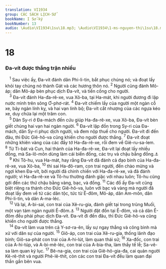 ```yaml
---
translation: VI1934
group: CÁC SÁCH LỊCH-SỬ
bookName: I Sử-ký 
bookNumber: 13
audio: \Audio\VI1934\1su\18.mp3; \Audio\VI1934\1-ms-nguyen-thi\1su\18.mp3
---
```


<div class="title"><h1>18</h1><h3>Đa-vít được thắng trận nhiều</h3></div>
<span class="verse 1su_18_1"> <sup>1</sup> Sau việc ấy, Đa-vít đánh dân Phi-li-tin, bắt phục chúng nó; và đoạt lấy khỏi tay chúng nó thành Gát và các hương thôn nó. </span>
<span class="verse 1su_18_2"><sup>2</sup> Người cũng đánh Mô-áp; dân Mô-áp bèn phục dịch Đa-vít, và tiến cống cho người. <br/></span>
<span class="verse 1su_18_3"> <sup>3</sup> Đa-vít đánh Ha-đa-rê-xe, vua Xô-ba, tại Ha-mát, khi người đương đi lập nước mình trên sông Ơ-phơ-rát. </span>
<span class="verse 1su_18_4"><sup>4</sup> Đa-vít chiếm lấy của người một ngàn cỗ xe, bảy ngàn lính kỵ, và hai vạn lính bộ; Đa-vít cắt nhượng của các ngựa kéo xe, duy chừa lại một trăm con. <br/></span>
<span class="verse 1su_18_5"> <sup>5</sup> Dân Sy-ri ở Đa-mách đến cứu giúp Ha-đa-rê-xe, vua Xô-ba, Đa-vít bèn giết chúng hai vạn hai ngàn người. </span>
<span class="verse 1su_18_6"><sup>6</sup> Đa-vít lập đồn trong Sy-ri của Đa-mách, dân Sy-ri phục dịch người, và đem nộp thuế cho người. Đa-vít đi đến đâu, thì Đức Giê-hô-va cũng khiến cho người được thắng. </span>
<span class="verse 1su_18_7"><sup>7</sup> Đa-vít đoạt những khiên vàng của các đầy tớ Ha-đa-rê-xe, rồi đem về Giê-ru-sa-lem. </span>
<span class="verse 1su_18_8"><sup>8</sup> Từ Ti-bát và Cun, hai thành của Ha-đa-rê-xe, Đa-vít lại đoạt lấy nhiều đồng, mà Sa-lô-môn dùng làm cái biển đồng, các trụ và chậu bằng đồng.<a data-toggle="tooltip" data-placement="bottom" title="1Vua 7:40-47; 2Su 4:11-18">⚓</a><br/></span>
<span class="verse 1su_18_9"> <sup>9</sup> Khi Tô-hu, vua Ha-mát, hay rằng Đa-vít đã đánh cả đạo binh của Ha-đa-rê-xe, vua Xô-ba, </span>
<span class="verse 1su_18_10"><sup>10</sup> thì sai Ha-đô-ram, con trai người, đến chào mừng và ngợi khen Đa-vít, bởi người đã chinh chiến với Ha-đa-rê-xe, và đã đánh người; vì Ha-đa-rê-xe và Tô-hu thường đánh giặc với nhau luôn; Tô-hu cũng gởi đến các thứ chậu bằng vàng, bạc, và đồng. </span>
<span class="verse 1su_18_11"><sup>11</sup> Các đồ ấy Đa-vít cũng biệt riêng ra thánh cho Đức Giê-hô-va, luôn với bạc và vàng mà người đã đoạt lấy đem về từ các dân tộc, tức từ Ê-đôm, Mô-áp, dân Am-môn, dân Phi-li-tin, và dân A-ma-léc. <br/></span>
<span class="verse 1su_18_12"> <sup>12</sup> Vả lại, A-bi-sai, con trai của Xê-ru-gia, đánh giết tại trong trũng Muối, một vạn tám ngàn người Ê-đôm.<a data-toggle="tooltip" data-placement="bottom" title="Thi 60 tựa">⚓</a></span>
<span class="verse 1su_18_13"><sup>13</sup> Người đặt đồn tại Ê-đôm, và cả dân Ê-đôm đều phải phục dịch Đa-vít. Đa-vít đi đến đâu, thì Đức Giê-hô-va cũng khiến cho người được thắng. <br/></span>
<span class="verse 1su_18_14"> <sup>14</sup> Đa-vít làm vua trên cả Y-sơ-ra-ên, lấy sự ngay thẳng và công bình mà xử với dân sự của người. </span>
<span class="verse 1su_18_15"><sup>15</sup> Giô-áp, con trai của Xê-ru-gia, thống lãnh đạo binh; Giô-sa-phát con trai của A-hi-lút, làm quan thái sử; </span>
<span class="verse 1su_18_16"><sup>16</sup> Xa-đốc, con trai của A-hi-túp, và A-bi-mê-léc, con trai của A-bia-tha, làm thầy tế lễ; Sa-vê-sa làm quan ký lục. </span>
<span class="verse 1su_18_17"><sup>17</sup> Bê-na-gia, con trai của Giê-hô-gia-đa, cai quản người Kê-rê-thít và người Phê-lê-thít, còn các con trai Đa-vít đều làm quan đại thần gần bên vua. <br/></span>
